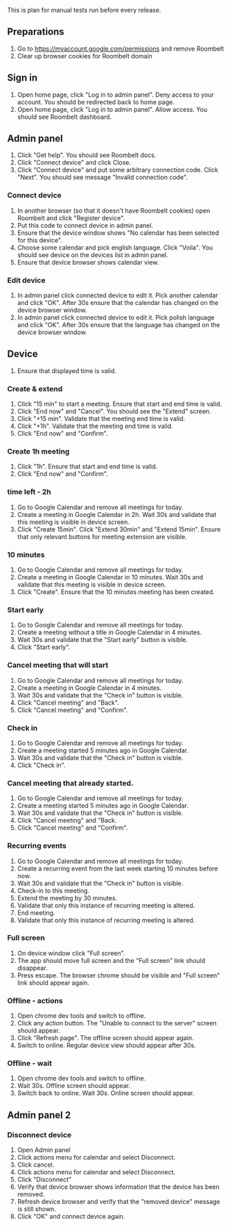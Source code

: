 This is plan for manual tests run before every release. 

## Preparations
1. Go to https://myaccount.google.com/permissions and remove Roombelt
2. Clear up browser cookies for Roombelt domain

## Sign in
1. Open home page, click "Log in to admin panel". Deny access to your account. You should be redirected back to home page.
2. Open home page, click "Log in to admin panel". Allow access. You should see Roombelt dashboard.

## Admin panel
1. Click "Get help". You should see Roombelt docs.
2. Click "Connect device" and click Close.
3. Click "Connect device" and put some arbitrary connection code. Click "Next". You should see message "Invalid connection code".

### Connect device
1. In another browser (so that it doesn't have Roombelt cookies) open Roombelt and click "Register device".
1. Put this code to connect device in admin panel.
1. Ensure that the device window shows "No calendar has been selected for this device". 
1. Choose some calendar and pick english language. Click "Voila". You should see device on the devices list in admin panel.
1. Ensure that device browser shows calendar view.

### Edit device
1. In admin panel click connected device to edit it. Pick another calendar and click "OK". After 30s ensure that the calendar has changed on the device browser window.
2. In admin panel click connected device to edit it. Pick polish language and click "OK". After 30s ensure that the language has changed on the device browser window.

## Device

1. Ensure that displayed time is valid.
### Create & extend
1. Click "15 min" to start a meeting. Ensure that start and end time is valid.
2. Click "End now" and "Cancel". You should see the "Extend" screen.
3. Click "+15 min". Validate that the meeting end time is valid.
4. Click "+1h". Validate that the meeting end time is valid.
5. Click "End now" and "Confirm".

### Create 1h meeting
1. Click "1h". Ensure that start and end time is valid.
2. Click "End now" and "Confirm".
    
### time left - 2h
1. Go to Google Calendar and remove all meetings for today.
2. Create a meeting in Google Calendar in 2h. Wait 30s and validate that this meeting is visible in device screen.
3. Click "Create 15min". Click "Extend 30min" and "Extend 15min". Ensure that only relevant buttons for meeting extension are visible.

### 10 minutes
1. Go to Google Calendar and remove all meetings for today.
2. Create a meeting in Google Calendar in 10 minutes. Wait 30s and validate that this meeting is visible in device screen.
3. Click "Create". Ensure that the 10 minutes meeting has been created.

### Start early 
1. Go to Google Calendar and remove all meetings for today.
2. Create a meeting without a title in Google Calendar in 4 minutes. 
3. Wait 30s and validate that the "Start early" button is visible.
4. Click "Start early".

### Cancel meeting that will start
1. Go to Google Calendar and remove all meetings for today.
2. Create a meeting in Google Calendar in 4 minutes.
3. Wait 30s and validate that the "Check in" button is visible.
4. Click "Cancel meeting" and "Back".
5. Click "Cancel meeting" and "Confirm".

### Check in
1. Go to Google Calendar and remove all meetings for today.
2. Create a meeting started 5 minutes ago in Google Calendar.
3. Wait 30s and validate that the "Check in" button is visible.
4. Click "Check in".

### Cancel meeting that already started. 
1. Go to Google Calendar and remove all meetings for today.
2. Create a meeting started 5 minutes ago in Google Calendar.
3. Wait 30s and validate that the "Check in" button is visible.
4. Click "Cancel meeting" and "Back.
5. Click "Cancel meeting" and "Confirm".

### Recurring events
1. Go to Google Calendar and remove all meetings for today.
1. Create a recurring event from the last week starting 10 minutes before now.
1. Wait 30s and validate that the "Check in" button is visible.
1. Check-in to this meeting.
1. Extend the meeting by 30 minutes.
1. Validate that only this instance of recurring meeting is altered.
1. End meeting.
1. Validate that only this instance of recurring meeting is altered.

### Full screen
1. On device window click "Full screen". 
2. The app should move full screen and the "Full screen" link should disappear.
3. Press escape. The browser chrome should be visible and "Full screen" link should appear again.

### Offline - actions
1. Open chrome dev tools and switch to offline. 
2. Click any action button. The "Unable to connect to the server" screen should appear.
3. Click "Refresh page". The offline screen should appear again.
4. Switch to online. Regular device view should appear after 30s.

### Offline - wait
1. Open chrome dev tools and switch to offline. 
2. Wait 30s. Offline screen should appear.
3. Switch back to online. Wait 30s. Online screen should appear.

## Admin panel 2
### Disconnect device
1. Open Admin panel
2. Click actions menu for calendar and select Disconnect.
3. Click cancel.
4. Click actions menu for calendar and select Disconnect.
5. Click "Disconnect"
6. Verify that device browser shows information that the device has been removed.
7. Refresh device browser and verify that the "removed device" message is still shown.
8. Click "OK" and connect device again.

